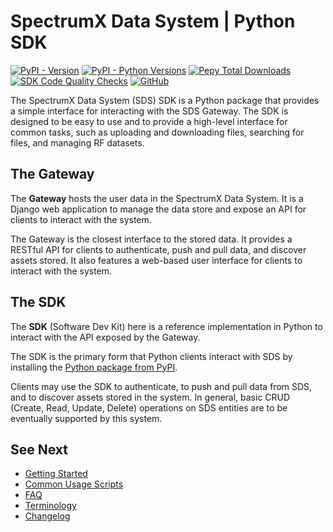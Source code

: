 # SpectrumX Data System | Python SDK

[![PyPI -
Version](https://img.shields.io/pypi/v/spectrumx)](https://pypi.org/project/spectrumx/)
[![PyPI - Python
Versions](https://img.shields.io/pypi/pyversions/spectrumx)](https://pypi.org/project/spectrumx/)
[![Pepy Total
Downloads](https://img.shields.io/pepy/dt/spectrumx)](https://pypi.org/project/spectrumx/)
[![SDK Code Quality
Checks](https://github.com/spectrumx/sds-code/actions/workflows/sdk-checks.yaml/badge.svg)](https://github.com/spectrumx/sds-code/actions/workflows/sdk-checks.yaml)
[![GitHub](https://img.shields.io/badge/GitHub-Repo-blue)](https://github.com/spectrumx/sds-code/blob/master/sdk/README.md)

The SpectrumX Data System (SDS) SDK is a Python package that provides a simple interface
for interacting with the SDS Gateway. The SDK is designed to be easy to use and to
provide a high-level interface for common tasks, such as uploading and downloading
files, searching for files, and managing RF datasets.

## The Gateway

The **Gateway** hosts the user data in the SpectrumX Data System. It is a Django web
application to manage the data store and expose an API for clients to interact with the
system.

The Gateway is the closest interface to the stored data. It provides a RESTful API for
clients to authenticate, push and pull data, and discover assets stored. It also
features a web-based user interface for clients to interact with the system.

## The SDK

The **SDK** (Software Dev Kit) here is a reference implementation in Python to interact
with the API exposed by the Gateway.

The SDK is the primary form that Python clients interact with SDS by
installing the [Python package from PyPI](https://pypi.org/project/spectrumx/).

Clients may use the SDK to authenticate, to push and pull data from SDS, and to discover
assets stored in the system. In general, basic CRUD (Create, Read, Update, Delete)
operations on SDS entities are to be eventually supported by this system.

## See Next

+ [Getting Started](getting-started.md)
+ [Common Usage Scripts](common-usage-scripts.md)
+ [FAQ](faq.md)
+ [Terminology](terminology.md)
+ [Changelog](changelog.md)
